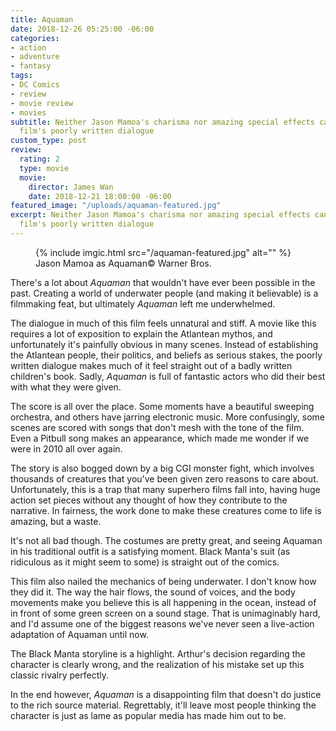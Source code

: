 ```yaml
---
title: Aquaman
date: 2018-12-26 05:25:00 -06:00
categories:
- action
- adventure
- fantasy
tags:
- DC Comics
- review
- movie review
- movies
subtitle: Neither Jason Mamoa's charisma nor amazing special effects can mask this
  film's poorly written dialogue
custom_type: post
review:
  rating: 2
  type: movie
  movie:
    director: James Wan
    date: 2018-12-21 18:00:00 -06:00
featured_image: "/uploads/aquaman-featured.jpg"
excerpt: Neither Jason Mamoa's charisma nor amazing special effects can mask this
  film's poorly written dialogue
---
```


<figure class="extendout">
  {% include imgic.html src="/aquaman-featured.jpg" alt="" %}
  <figcaption>Jason Mamoa as Aquaman<span class="image__copyright">&copy; Warner Bros.</span></figcaption>
</figure>

There's a lot about _Aquaman_ that wouldn't have ever been possible in the past. Creating a world of underwater people (and making it believable) is a filmmaking feat, but ultimately _Aquaman_ left me underwhelmed.

The dialogue in much of this film feels unnatural and stiff. A movie like this requires a lot of exposition to explain the Atlantean mythos, and unfortunately it's painfully obvious in many scenes. Instead of establishing the Atlantean people, their politics, and beliefs as serious stakes, the poorly written dialogue makes much of it feel straight out of a badly written children's book. Sadly, _Aquaman_ is full of fantastic actors who did their best with what they were given.

The score is all over the place. Some moments have a beautiful sweeping orchestra, and others have jarring electronic music. More confusingly, some scenes are scored with songs that don't mesh with the tone of the film. Even a Pitbull song makes an appearance, which made me wonder if we were in 2010 all over again.

The story is also bogged down by a big CGI monster fight, which involves thousands of creatures that you've been given zero reasons to care about. Unfortunately, this is a trap that many superhero films fall into, having huge action set pieces without any thought of how they contribute to the narrative. In fairness, the work done to make these creatures come to life is amazing, but a waste.

It's not all bad though. The costumes are pretty great, and seeing Aquaman in his traditional outfit is a satisfying moment. Black Manta's suit (as ridiculous as it might seem to some) is straight out of the comics.

This film also nailed the mechanics of being underwater. I don't know how they did it. The way the hair flows, the sound of voices, and the body movements make you believe this is all happening in the ocean, instead of in front of some green screen on a sound stage. That is unimaginably hard, and I'd assume one of the biggest reasons we've never seen a live-action adaptation of Aquaman until now.

The Black Manta storyline is a highlight. Arthur's decision regarding the character is clearly wrong, and the realization of his mistake set up this classic rivalry perfectly.

In the end however, _Aquaman_ is a disappointing film that doesn't do justice to the rich source material. Regrettably, it'll leave most people thinking the character is just as lame as popular media has made him out to be.
